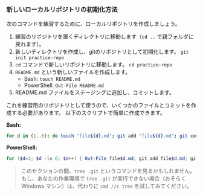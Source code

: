 ### 新しいローカルリポジトリの初期化方法

次のコマンドを練習するために、ローカルリポジトリを作成しましょう。

1. 練習のリポジトリを置くディレクトリに移動します（`cd ..` で親フォルダに戻れます）。
1. 新しいディレクトリを作成し、gitのリポジトリとして初期化します。 `git init practice-repo`
1. `cd` コマンドで新しいリポジトリに移動します。 `cd practice-repo`
1. `README.md` という新しいファイルを作成します。
   - Bash: `touch README.md`
   - PowerShell: `Out-File README.md`
1. README.md ファイルをステージングに追加し、コミットします。

これを練習用のリポジトリとして使うので、いくつかのファイルとコミットを作成する必要があります。 以下のスクリプトで簡単に作成できます。

**Bash:**

```sh
for d in {1..6}; do touch "file${d}.md"; git add "file${d}.md"; git commit -m "adding file ${d}"; done
```

**PowerShell:**

```powershell
for ($d=1; $d -le 6; $d++) { Out-File file$d.md; git add file$d.md; git commit -m "adding file$d.md"; }
```

> このセクションの間、`tree .git` というコマンドを見るかもしれません。もし、あなたの作業環境で `tree .git` が実行できない場合（おそらく Windows マシン）は、代わりに `cmd //c tree` を試してみてください。

